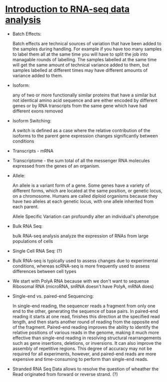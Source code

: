 # [Introduction to RNA-seq data analysis](https://www.youtube.com/watch?v=fRKwj8igQ0U&list=PLjiXAZO27elABzLA0aHKS9chVA2TldoPF&index=2&t=1s)

* Batch Effects:

    Batch effects are technical sources of variation that have been added to the samples during handling. For example if you have too many samples to label them all at the same time you will have to split the job into managable rounds of labelling. The samples labelled at the same time will get the same amount of technical variance added to them, but samples labelled at different times may have different amounts of variance added to them.

* Isoform: 

    any of two or more functionally similar proteins that have a similar but not identical amino acid sequence and are either encoded by different genes or by RNA transcripts from the same gene which have had different exons removed

* Isoform Switching:

    A switch is defined as a case where the relative contribution of the isoforms to the parent gene expression changes significantly between conditions

* Transcripts - mRNA
* Transcriptome - the sum total of all the messenger RNA molecules expressed from the genes of an organism.

* Allele:

    An allele is a variant form of a gene. Some genes have a variety of different forms, which are located at the same position, or genetic locus, on a chromosome. Humans are called diploid organisms because they have two alleles at each genetic locus, with one allele inherited from each parent.

    Allele Specific Variation can profoundly alter an individual's phenotype

* Bulk RNA Seq:
    
    bulk RNA-seq analysis analyze the expression of RNAs from large populations of cells

* Single Cell RNA Seq: (?)

* Bulk RNA-seq is typically used to assess changes due to experimental conditions, whereas scRNA-seq is more frequently used to assess differences between cell types


* We start with PolyA RNA because with we don't want to sequense Ribosomal RNA (microRNA, snRNA doesn't have PolyA, mRNA does)


* Single-end vs. paired-end Sequencing:
    
    In single-end reading, the sequencer reads a fragment from only one end to the other, generating the sequence of base pairs. In paired-end reading it starts at one read, finishes this direction at the specified read length, and then starts another round of reading from the opposite end of the fragment. Paired-end reading improves the ability to identify the relative positions of various reads in the genome, making it much more effective than single-end reading in resolving structural rearrangements such as gene insertions, deletions, or inversions. It can also improve the assembly of repetitive regions. This degree of accuracy may not be required for all experiments, however, and paired-end reads are more expensive and time-consuming to perform than single-end reads.

* Stranded RNA Seq Data allows to resolve the question of wheather the Read originated from forward or reverse strand. (?)
